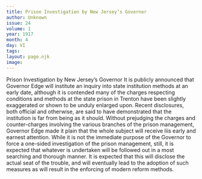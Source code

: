 ```yaml
---
title: Prison Investigation by New Jersey’s Governor
author: Unknown
issue: 24
volume: 1
year: 1917
month: 4
day: VI
tags:
layout: page.njk
image:
---
```

Prison Investigation by New Jersey’s Governor   It is publicly announced that Governor Edge will institute an inquiry into state institution methods at an early date, although it is contended many of the charges respecting conditions and methods at the state prison in Trenton have been slightly exaggerated or shown to be unduly enlarged upon. Recent disclosures, both official and otherwise, are said to have demonstrated that the institution is far from being as it should.   Without prejudging the charges and counter-charges involving the various branches of the prison management, Governor Edge made it plain that the whole subject will receive liis early and earnest attention. While it is not the immediate purpose of the Governor to force a one-sided investigation of the prison management, still, it is expected that whatever is undertaken will be followed out in a most searching and thorough manner. It is expected that this will disclose the actual seat of the trouble, and will eventually lead to the adoption of such measures as will result in the enforcing of modern reform methods.   

